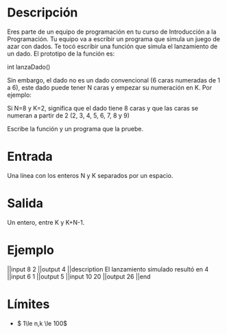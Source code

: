 ﻿# Descripción
Eres parte de un equipo de programación en tu curso de Introducción a la Programación. Tu equipo va a escribir un programa que simula un juego de azar con dados. Te tocó escribir una función que simula el lanzamiento de un dado. El prototipo de la función es:

int lanzaDado()

Sin embargo, el dado no es un dado convencional (6 caras numeradas de 1 a 6), este dado puede tener N caras y empezar su numeración en K. Por ejemplo:

Si N=8 y K=2, significa que el dado tiene 8 caras y que las caras se numeran a partir de 2 (2, 3, 4, 5, 6, 7, 8 y 9)

Escribe la función y un programa que la pruebe.

# Entrada
Una línea con los enteros N y K separados por un espacio.

# Salida

Un entero, entre K y K+N-1.

# Ejemplo

||input
8 2
||output
4
||description
El lanzamiento simulado resultó en 4
||input
6 1
||output
5
||input
10 20
||output
26
||end

# Límites

* $ 1\le n,k \le 100$
